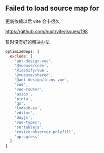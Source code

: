 ## Failed to load source map for

更新依赖以后 vite 会卡很久

https://github.com/nuxt/vite/issues/198

暂时没有好的解决办法

```javascript
optimizeDeps: {
  exclude: [
    'ant-design-vue',
    '@vueuse/core',
    '@iconify/vue',
    '@vueuse/shared',
    '@ant-design/icons-vue',
    'vue',
    'vue-router',
    'axios',
    'pinia',
    'qs',
    'lodash-es',
    'vditor',
    'dayjs',
    'vue-types',
    'sortablejs',
    'resize-observer-polyfill',
    'nprogress'
  ]
}
```
